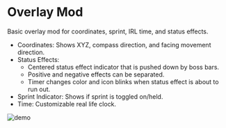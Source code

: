 # Overlay Mod
Basic overlay mod for coordinates, sprint, IRL time, and status effects.
- Coordinates: Shows XYZ, compass direction, and facing movement direction.
- Status Effects:
  - Centered status effect indicator that is pushed down by boss bars.
  - Positive and negative effects can be separated.
  - Timer changes color and icon blinks when status effect is about to run out.
- Sprint Indicator: Shows if sprint is toggled on/held.
- Time: Customizable real life clock.

![demo](https://cdn.modrinth.com/data/h6qF9sNN/images/881ef77d144556e67d6b5e25cf320125100629c9.png)
